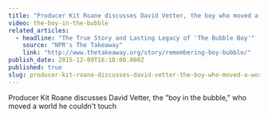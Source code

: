 ```yaml
---
title: "Producer Kit Roane discusses David Vetter, the boy who moved a world he couldn't touch"
video: the-boy-in-the-bubble
related_articles:
  - headline: "The True Story and Lasting Legacy of 'The Bubble Boy'"
    source: "NPR's The Takeaway"
    link: "http://www.thetakeaway.org/story/remembering-boy-bubble/"
publish_date: 2015-12-09T16:18:00.000Z
published: true
slug: producer-kit-roane-discusses-david-vetter-the-boy-who-moved-a-world-he-couldnt-touch
---
```

Producer Kit Roane discusses David Vetter, the "boy in the bubble," who moved a world he couldn't touch

